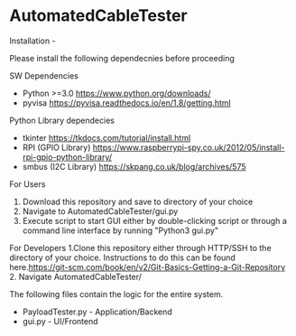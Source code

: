 # AutomatedCableTester

Installation -

Please install the following dependecnies before proceeding 

SW Dependencies
- Python >=3.0 https://www.python.org/downloads/
- pyvisa https://pyvisa.readthedocs.io/en/1.8/getting.html

Python Library dependecies 
- tkinter https://tkdocs.com/tutorial/install.html
- RPI (GPIO Library) https://www.raspberrypi-spy.co.uk/2012/05/install-rpi-gpio-python-library/
- smbus (I2C Library) https://skpang.co.uk/blog/archives/575


For Users 
1. Download this repository and save to directory of your choice
2. Navigate to AutomatedCableTester/gui.py
3. Execute script to start GUI either by double-clicking script or through a command line interface by running "Python3 gui.py"


For Developers
1.Clone this repository either through HTTP/SSH to the directory of your choice. Instructions to do this can be found here.https://git-scm.com/book/en/v2/Git-Basics-Getting-a-Git-Repository
2. Navigate AutomatedCableTester/

The following files contain the logic for the entire system.
- PayloadTester.py - Application/Backend 
- gui.py - UI/Frontend

